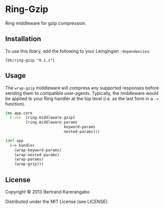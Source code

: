 # Ring-Gzip

Ring middleware for gzip compression.

## Installation

To use this libary, add the following to your Leingingen `:dependencies`:

    [bk/ring-gzip "0.1.1"]

## Usage

The `wrap-gzip` middleware will compress any supported responses before
sending them to compatible user-agents. Typically, the middleware would
be applied to your Ring handler at the top level (i.e. as the last form
in a `->` function).

```clojure
(ns app.core
  (:use  [ring.middleware.gzip]
         [ring.middleware params
                          keyword-params
                          nested-params]))

(def app
  (-> handler
    (wrap-keyword-params)
    (wrap-nested-params)
    (wrap-params)
    (wrap-gzip)))
```

## License

Copyright © 2013 Bertrand Karerangabo

Distributed under the MIT License (see LICENSE).
